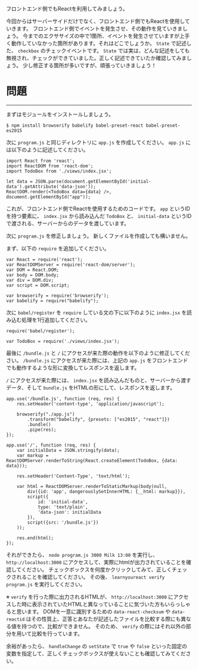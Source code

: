 フロントエンド側でもReactを利用してみましょう。

今回からはサーバーサイドだけでなく、フロントエンド側でもReactを使用していきます。
フロントエンド側でイベントを発生させ、その動作を見ていきましょう。
今までのエクササイズの中で1箇所、イベントを発生させていますが上手く動作していなかった箇所があります。それはどこでしょうか。
`State` で記述した、 `checkbox` のチェックイベントです。
`State` では実は、どんな記述をしても無視され、チェックができていました。正しく記述できていたか確認してみましょう。
少し修正する箇所が多いですが、頑張っていきましょう！

# 問題
---

まずはモジュールをインストールしましょう。

```
$ npm install browserify babelify babel-preset-react babel-preset-es2015
```

次に `program.js` と同じディレクトリに `app.js` を作成してください。 `app.js` には以下のように記述してください。

```
import React from 'react';
import ReactDOM from 'react-dom';
import TodoBox from './views/index.jsx';

let data = JSON.parse(document.getElementById('initial-data').getAttribute('data-json'));
ReactDOM.render(<TodoBox data={data} />, document.getElementById("app"));
```

これが、フロントエンド側でReactを使用するためのコードです。 `app` というIDを持つ要素に、  `index.jsx` から読み込んだ `TodoBox` と、 `initial-data` というIDで渡される、サーバーからのデータを渡しています。

次に `program.js` を修正しましょう。
新しくファイルを作成しても構いません。

まず、以下の `require` を追加してください。

```
var React = require('react');
var ReactDOMServer = require('react-dom/server');
var DOM = React.DOM;
var body = DOM.body;
var div = DOM.div;
var script = DOM.script;

var browserify = require('browserify');
var babelify = require("babelify");
```

次に `babel/register` を `require` している文の下に以下のように `index.jsx` を読み込む処理を1行追加してください。

```
require('babel/register');

var TodoBox = require('./views/index.jsx');
```

最後に `/bundle.js` と `/` にアクセスが来た際の動作を以下のように修正してください。
`/bundle.js` にアクセスが来た際には、上記の `app.js` をフロントエンドでも動作するような形に変換してレスポンスを返します。

`/` にアクセスが来た際には、 `index.jsx` を読み込んだものと、サーバーから渡すデータ、そして `bundle.js` をHTMLの形にして、レスポンスを返します。

```
app.use('/bundle.js', function (req, res) {
    res.setHeader('content-type', 'application/javascript');

    browserify("./app.js")
        .transform("babelify", {presets: ["es2015", "react"]})
        .bundle()
        .pipe(res);
});

app.use('/', function (req, res) {
    var initialData = JSON.stringify(data);
    var markup = ReactDOMServer.renderToString(React.createElement(TodoBox, {data: data}));

    res.setHeader('Content-Type', 'text/html');

    var html = ReactDOMServer.renderToStaticMarkup(body(null,
        div({id: 'app', dangerouslySetInnerHTML: {__html: markup}}),
        script({
            id: 'initial-data',
            type: 'text/plain',
            'data-json': initialData
        }),
        script({src: '/bundle.js'})
    ));

    res.end(html);
});
```

それができたら、 `node program.js 3000 Milk 13:00` を実行し、 `http://localhost:3000` にアクセスして、実際にhtmlが出力されていることを確認してください。
チェックボックスを何度かクリックしてみて、正しくチェックされることを確認してください。
その後、 `learnyoureact verify program.js` を実行してください。

※ `verify` を行った際に出力されるHTMLが、 `http://localhost:3000` にアクセスした時に表示されていたHTMLと異なっていることに気づいた方もいらっしゃると思います。
DOMを一意に識別するための `data-react-checksum` や `data-reactid` はその性質上、正答とあなたが記述したファイルを比較する際にも異なる値を持つので、比較ができません。
そのため、 `verify` の際にはそれ以外の部分を用いて比較を行っています。

余裕があったら、 `handleChange` の `setState` で `true` や `false` といった固定の変数を指定して、正しくチェックボックスが使えないことも確認してみてください。
